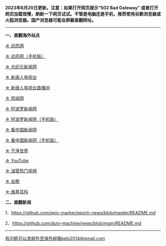 **2023年8月20日更新。注意：如果打开网页提示“502 Bad Gateway” 或者打开网页加载很慢，刷新一下网页试试。不管是电脑还是手机，推荐使用谷歌浏览器或火狐浏览器。国产浏览器可能会屏蔽直翻网址。**

***

**一、直翻海外站点**

[☆ 动态网](https://free.free9.site/20)

[☆ 动态网（手机版）](https://free.free9.site/21)

[☆ 大纪元新闻网](https://free.free9.site/90)

[☆ 新唐人电视台](https://free.free9.site/4)

[☆ 新唐人电视台直播间](https://free.free9.site/44)

[☆ 禁闻网](https://free.free9.site/3)

[☆ 阿波罗新闻网](https://free.free9.site/7)

[☆ 阿波罗新闻网（手机版）](https://free.free9.site/53)

[☆ 看中国新闻网](https://free.free9.site/26)

[☆ 看中国新闻网（手机版）](https://free.free9.site/54)

[☆ 干净世界](https://free.free9.site/1)

[☆ YouTube](https://free.free9.site/45)

[☆ 油管热门视频](https://free.free9.site/55)

[☆ 谷歌](https://free.free9.site/62)

[☆ 维基百科](https://free.free9.site/63)


**二、直翻新闻**

1、https://github.com/epic-marker/epoch-news/blob/master/README.md

2、https://github.com/duty-machine/news/blob/main/README.md

***


有问题可以发邮件至海外邮箱kebi2014@gmail.com
